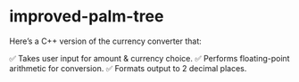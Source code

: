 # improved-palm-tree

Here’s a C++ version of the currency converter that:

✅ Takes user input for amount & currency choice.
✅ Performs floating-point arithmetic for conversion.
✅ Formats output to 2 decimal places.
